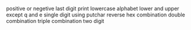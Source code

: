 positive or negetive
last digit
print lowercase alphabet
lower and upper
except q and e
single digit
using putchar
reverse
hex
combination
double combination
triple combination
two digit
